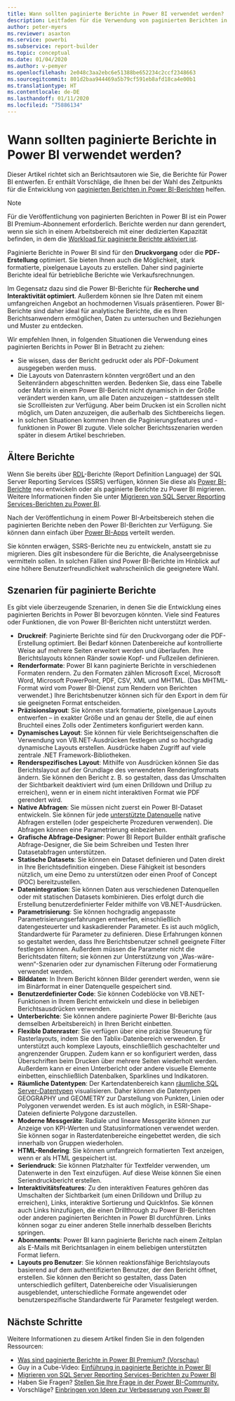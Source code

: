 ```yaml
---
title: Wann sollten paginierte Berichte in Power BI verwendet werden?
description: Leitfaden für die Verwendung von paginierten Berichten in Power BI.
author: peter-myers
ms.reviewer: asaxton
ms.service: powerbi
ms.subservice: report-builder
ms.topic: conceptual
ms.date: 01/04/2020
ms.author: v-pemyer
ms.openlocfilehash: 2e048c3aa2ebc6e51388be652234c2ccf2348663
ms.sourcegitcommit: 801d2baa944469a5b79cf591eb8afd18ca4e00b1
ms.translationtype: HT
ms.contentlocale: de-DE
ms.lasthandoff: 01/11/2020
ms.locfileid: "75886134"
---
```

# <a name="when-to-use-paginated-reports-in-power-bi"></a>Wann sollten paginierte Berichte in Power BI verwendet werden?

Dieser Artikel richtet sich an Berichtsautoren wie Sie, die Berichte für Power BI entwerfen. Er enthält Vorschläge, die Ihnen bei der Wahl des Zeitpunkts für die Entwicklung von [paginierten Berichten in Power BI-Berichten](../paginated-reports-report-builder-power-bi.md) helfen.

> [!NOTE]
> Für die Veröffentlichung von paginierten Berichten in Power BI ist ein Power BI Premium-Abonnement erforderlich. Berichte werden nur dann gerendert, wenn sie sich in einem Arbeitsbereich mit einer dedizierten Kapazität befinden, in dem die [Workload für paginierte Berichte aktiviert ist](../service-admin-premium-workloads.md#paginated-reports).

Paginierte Berichte in Power BI sind für den **Druckvorgang** oder die **PDF-Erstellung** optimiert. Sie bieten Ihnen auch die Möglichkeit, stark formatierte, pixelgenaue Layouts zu erstellen. Daher sind paginierte Berichte ideal für betriebliche Berichte wie Verkaufsrechnungen.

Im Gegensatz dazu sind die Power BI-Berichte für **Recherche und Interaktivität optimiert**. Außerdem können sie Ihre Daten mit einem umfangreichen Angebot an hochmodernen Visuals präsentieren. Power BI-Berichte sind daher ideal für analytische Berichte, die es Ihren Berichtsanwendern ermöglichen, Daten zu untersuchen und Beziehungen und Muster zu entdecken.

Wir empfehlen Ihnen, in folgenden Situationen die Verwendung eines paginierten Berichts in Power BI in Betracht zu ziehen:

* Sie wissen, dass der Bericht gedruckt oder als PDF-Dokument ausgegeben werden muss.
* Die Layouts von Datenrastern könnten vergrößert und an den Seitenrändern abgeschnitten werden. Bedenken Sie, dass eine Tabelle oder Matrix in einem Power BI-Bericht nicht dynamisch in der Größe verändert werden kann, um alle Daten anzuzeigen – stattdessen stellt sie Scrollleisten zur Verfügung. Aber beim Drucken ist ein Scrollen nicht möglich, um Daten anzuzeigen, die außerhalb des Sichtbereichs liegen.
* In solchen Situationen kommen Ihnen die Paginierungsfeatures und -funktionen in Power BI zugute. Viele solcher Berichtsszenarien werden später in diesem Artikel beschrieben.

## <a name="legacy-reports"></a>Ältere Berichte

Wenn Sie bereits über [RDL](/sql/reporting-services/reports/report-definition-language-ssrs)-Berichte (Report Definition Language) der SQL Server Reporting Services (SSRS) verfügen, können Sie diese als [Power BI-Berichte](../consumer/end-user-reports.md) neu entwickeln oder als paginierte Berichte zu Power BI migrieren. Weitere Informationen finden Sie unter [Migrieren von SQL Server Reporting Services-Berichten zu Power BI](migrate-ssrs-reports-to-power-bi.md).

Nach der Veröffentlichung in einem Power BI-Arbeitsbereich stehen die paginierten Berichte neben den Power BI-Berichten zur Verfügung. Sie können dann einfach über [Power BI-Apps](../service-create-distribute-apps.md) verteilt werden.

Sie könnten erwägen, SSRS-Berichte neu zu entwickeln, anstatt sie zu migrieren. Dies gilt insbesondere für die Berichte, die Analyseergebnisse vermitteln sollen. In solchen Fällen sind Power BI-Berichte im Hinblick auf eine höhere Benutzerfreundlichkeit wahrscheinlich die geeignetere Wahl.

## <a name="paginated-report-scenarios"></a>Szenarien für paginierte Berichte

Es gibt viele überzeugende Szenarien, in denen Sie die Entwicklung eines paginierten Berichts in Power BI bevorzugen könnten. Viele sind Features oder Funktionen, die von Power BI-Berichten nicht unterstützt werden.

* **Druckreif**: Paginierte Berichte sind für den Druckvorgang oder die PDF-Erstellung optimiert. Bei Bedarf können Datenbereiche auf kontrollierte Weise auf mehrere Seiten erweitert werden und überlaufen. Ihre Berichtslayouts können Ränder sowie Kopf- und Fußzeilen definieren.
* **Renderformate**: Power BI kann paginierte Berichte in verschiedenen Formaten rendern. Zu den Formaten zählen Microsoft Excel, Microsoft Word, Microsoft PowerPoint, PDF, CSV, XML und MHTML. (Das MHTML-Format wird vom Power BI-Dienst zum Rendern von Berichten verwendet.) Ihre Berichtsbenutzer können sich für den Export in dem für sie geeigneten Format entscheiden.
* **Präzisionslayout**: Sie können stark formatierte, pixelgenaue Layouts entwerfen – in exakter Größe und an genau der Stelle, die auf einen Bruchteil eines Zolls oder Zentimeters konfiguriert werden kann.
* **Dynamisches Layout**: Sie können für viele Berichtseigenschaften die Verwendung von VB.NET-Ausdrücken festlegen und so hochgradig dynamische Layouts erstellen. Ausdrücke haben Zugriff auf viele zentrale .NET Framework-Bibliotheken.
* **Renderspezifisches Layout**: Mithilfe von Ausdrücken können Sie das Berichtslayout auf der Grundlage des verwendeten Renderingformats ändern. Sie können den Bericht z. B. so gestalten, dass das Umschalten der Sichtbarkeit deaktiviert wird (um einen Drilldown und Drillup zu erreichen), wenn er in einem nicht interaktiven Format wie PDF gerendert wird.
* **Native Abfragen**: Sie müssen nicht zuerst ein Power BI-Dataset entwickeln. Sie können für jede [unterstützte Datenquelle](../paginated-reports-data-sources.md) native Abfragen erstellen (oder gespeicherte Prozeduren verwenden). Die Abfragen können eine Parametrierung einbeziehen.
* **Grafische Abfrage-Designer**: Power BI Report Builder enthält grafische Abfrage-Designer, die Sie beim Schreiben und Testen Ihrer Datasetabfragen unterstützen.
* **Statische Datasets**: Sie können ein Dataset definieren und Daten direkt in Ihre Berichtsdefinition eingeben. Diese Fähigkeit ist besonders nützlich, um eine Demo zu unterstützen oder einen Proof of Concept (POC) bereitzustellen.
* **Datenintegration**: Sie können Daten aus verschiedenen Datenquellen oder mit statischen Datasets kombinieren. Dies erfolgt durch die Erstellung benutzerdefinierter Felder mithilfe von VB.NET-Ausdrücken.
* **Parametrisierung**: Sie können hochgradig angepasste Parametrisierungserfahrungen entwerfen, einschließlich datengesteuerter und kaskadierender Parameter. Es ist auch möglich, Standardwerte für Parameter zu definieren. Diese Erfahrungen können so gestaltet werden, dass Ihre Berichtsbenutzer schnell geeignete Filter festlegen können. Außerdem müssen die Parameter nicht die Berichtsdaten filtern; sie können zur Unterstützung von „Was-wäre-wenn“-Szenarien oder zur dynamischen Filterung oder Formatierung verwendet werden.
* **Bilddaten**: In Ihrem Bericht können Bilder gerendert werden, wenn sie im Binärformat in einer Datenquelle gespeichert sind.
* **Benutzerdefinierter Code**: Sie können Codeblöcke von VB.NET-Funktionen in Ihrem Bericht entwickeln und diese in beliebigen Berichtsausdrücken verwenden.
* **Unterberichte**: Sie können andere paginierte Power BI-Berichte (aus demselben Arbeitsbereich) in Ihren Bericht einbetten.
* **Flexible Datenraster**: Sie verfügen über eine präzise Steuerung für Rasterlayouts, indem Sie den Tablix-Datenbereich verwenden. Er unterstützt auch komplexe Layouts, einschließlich geschachtelter und angrenzender Gruppen. Zudem kann er so konfiguriert werden, dass Überschriften beim Drucken über mehrere Seiten wiederholt werden. Außerdem kann er einen Unterbericht oder andere visuelle Elemente einbetten, einschließlich Datenbalken, Sparklines und Indikatoren.
* **Räumliche Datentypen**: Der Kartendatenbereich kann [räumliche SQL Server-Datentypen](/sql/relational-databases/spatial/spatial-data-sql-server) visualisieren. Daher können die Datentypen GEOGRAPHY und GEOMETRY zur Darstellung von Punkten, Linien oder Polygonen verwendet werden. Es ist auch möglich, in ESRI-Shape-Dateien definierte Polygone darzustellen.
* **Moderne Messgeräte**: Radiale und lineare Messgeräte können zur Anzeige von KPI-Werten und Statusinformationen verwendet werden. Sie können sogar in Rasterdatenbereiche eingebettet werden, die sich innerhalb von Gruppen wiederholen.
* **HTML-Rendering**: Sie können umfangreich formatierten Text anzeigen, wenn er als HTML gespeichert ist.
* **Seriendruck**: Sie können Platzhalter für Textfelder verwenden, um Datenwerte in den Text einzufügen. Auf diese Weise können Sie einen Seriendruckbericht erstellen.
* **Interaktivitätsfeatures**: Zu den interaktiven Features gehören das Umschalten der Sichtbarkeit (um einen Drilldown und Drillup zu erreichen), Links, interaktive Sortierung und QuickInfos. Sie können auch Links hinzufügen, die einen Drillthrough zu Power BI-Berichten oder anderen paginierten Berichten in Power BI durchführen. Links können sogar zu einer anderen Stelle innerhalb desselben Berichts springen.
* **Abonnements**: Power BI kann paginierte Berichte nach einem Zeitplan als E-Mails mit Berichtsanlagen in einem beliebigen unterstützten Format liefern.
* **Layouts pro Benutzer**: Sie können reaktionsfähige Berichtslayouts basierend auf dem authentifizierten Benutzer, der den Bericht öffnet, erstellen. Sie können den Bericht so gestalten, dass Daten unterschiedlich gefiltert, Datenbereiche oder Visualisierungen ausgeblendet, unterschiedliche Formate angewendet oder benutzerspezifische Standardwerte für Parameter festgelegt werden.

## <a name="next-steps"></a>Nächste Schritte

Weitere Informationen zu diesem Artikel finden Sie in den folgenden Ressourcen:

* [Was sind paginierte Berichte in Power BI Premium? (Vorschau)](../paginated-reports-report-builder-power-bi.md)
* Guy in a Cube-Video: [Einführung in paginierte Berichte in Power BI](https://www.youtube.com/watch?v=wfqn45XNK3M)
* [Migrieren von SQL Server Reporting Services-Berichten zu Power BI](migrate-ssrs-reports-to-power-bi.md)
* Haben Sie Fragen? [Stellen Sie Ihre Frage in der Power BI-Community.](https://community.powerbi.com/)
* Vorschläge? [Einbringen von Ideen zur Verbesserung von Power BI](https://ideas.powerbi.com)
